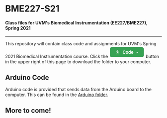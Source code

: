 # BME227-S21
#### Class files for UVM's Biomedical Instrumentation (EE227/BME227), Spring 2021
---

This repository will contain class code and assignments for UVM's Spring 2021 Biomedical Instrumentation course. Click the ![Code](/Images/GithubCodeButton.png "Github Code Button") button in the upper right of this page to download the folder to your computer.

## Arduino Code
Arduino code is provided that sends data from the Arduino board to the computer.
This can be found in the [Arduino folder](/Arduino/).

## More to come!
